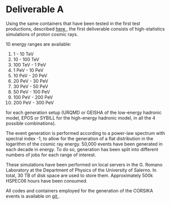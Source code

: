 # Deliverable A

Using the same containers that have been tested in the first test productions, described <a href = "testprod"> here </a>, the first deliverable consists of high-statistics simulations of proton cosmic rays.

10 energy ranges are available:

1. 1 - 10 TeV
2. 10 - 100 TeV
3. 100 TeV - 1 PeV
4. 1 PeV - 10 PeV
5. 10 PeV - 20 PeV
6. 20 PeV - 30 PeV
7. 30 PeV - 50 PeV
8. 50 PeV - 100 PeV
9. 100 PeV - 200 PeV
10. 200 PeV - 300 PeV

for each generation setup (URQMD or GEISHA of the low-energy hadronic model, EPOS or SYBILL for the high-energy hadronic model, in all the 4 possible combinations).

The event generation is performed according to a power-law spectrum with spectral index -1, to allow for the generation of a flat distribution in the logarithm of the cosmic ray energy. 50,000 events have been generated in each decade in energy. To do so, generation has been split into different numbers of jobs for each range of interest.

These simulations have been performed on local servers in the G. Romano Laboratory at the Department of Physics of the University of Salerno. In total, 30 TB of disk space are used to store them. Approximately 500k HSPEC06 hours have been consumed. 

All codes and containers employed for the generation of the CORSIKA events is available on <a href = "https://github.com/Gaias2-ICSC/corsikasim"> git </a>.

